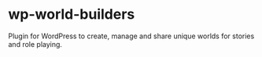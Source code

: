 # wp-world-builders
Plugin for WordPress to create, manage and share unique worlds for stories and role playing.
